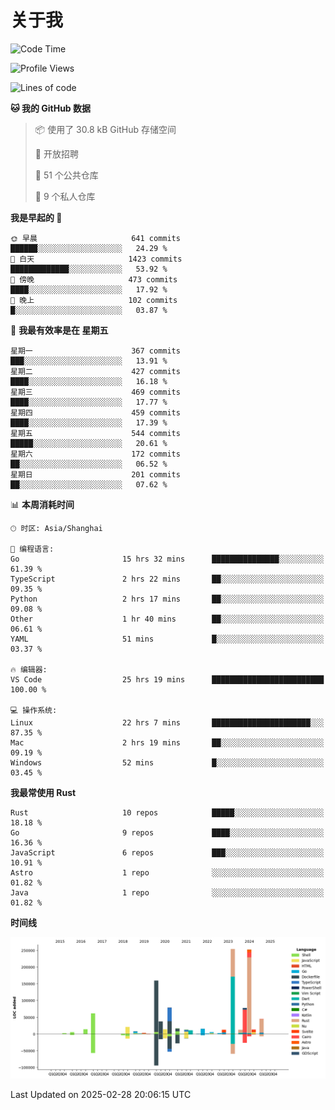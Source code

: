 # 关于我

<!--START_SECTION:waka-->
![Code Time](http://img.shields.io/badge/Code%20Time-3%2C509%20hrs%2034%20mins-blue)

![Profile Views](http://img.shields.io/badge/%E4%B8%AA%E4%BA%BA%E8%B5%84%E6%96%99%E8%A7%82%E7%9C%8B%E6%AC%A1%E6%95%B0-0-blue)

![Lines of code](https://img.shields.io/badge/%E4%BB%8E%E3%80%8CHello%20World%E3%80%8D%E8%B5%B7%E6%88%91%E5%B7%B2%E7%BB%8F%E5%86%99%E4%BA%86-1.1%20million%20%E8%A1%8C%E4%BB%A3%E7%A0%81-blue)

**🐱 我的 GitHub 数据** 

> 📦  使用了 30.8 kB GitHub 存储空间 
 > 
> 💼 开放招聘
 > 
> 📜 51 个公共仓库 
 > 
> 🔑 9 个私人仓库 
 > 
**我是早起的 🐤** 

```text
🌞 早晨                     641 commits         ██████░░░░░░░░░░░░░░░░░░░   24.29 % 
🌆 白天                     1423 commits        █████████████░░░░░░░░░░░░   53.92 % 
🌃 傍晚                     473 commits         ████░░░░░░░░░░░░░░░░░░░░░   17.92 % 
🌙 晚上                     102 commits         █░░░░░░░░░░░░░░░░░░░░░░░░   03.87 % 
```
📅 **我最有效率是在 星期五** 

```text
星期一                      367 commits         ███░░░░░░░░░░░░░░░░░░░░░░   13.91 % 
星期二                      427 commits         ████░░░░░░░░░░░░░░░░░░░░░   16.18 % 
星期三                      469 commits         ████░░░░░░░░░░░░░░░░░░░░░   17.77 % 
星期四                      459 commits         ████░░░░░░░░░░░░░░░░░░░░░   17.39 % 
星期五                      544 commits         █████░░░░░░░░░░░░░░░░░░░░   20.61 % 
星期六                      172 commits         ██░░░░░░░░░░░░░░░░░░░░░░░   06.52 % 
星期日                      201 commits         ██░░░░░░░░░░░░░░░░░░░░░░░   07.62 % 
```


📊 **本周消耗时间** 

```text
🕑︎ 时区: Asia/Shanghai

💬 编程语言: 
Go                       15 hrs 32 mins      ███████████████░░░░░░░░░░   61.39 % 
TypeScript               2 hrs 22 mins       ██░░░░░░░░░░░░░░░░░░░░░░░   09.35 % 
Python                   2 hrs 17 mins       ██░░░░░░░░░░░░░░░░░░░░░░░   09.08 % 
Other                    1 hr 40 mins        ██░░░░░░░░░░░░░░░░░░░░░░░   06.61 % 
YAML                     51 mins             █░░░░░░░░░░░░░░░░░░░░░░░░   03.37 % 

🔥 编辑器: 
VS Code                  25 hrs 19 mins      █████████████████████████   100.00 % 

💻 操作系统: 
Linux                    22 hrs 7 mins       ██████████████████████░░░   87.35 % 
Mac                      2 hrs 19 mins       ██░░░░░░░░░░░░░░░░░░░░░░░   09.19 % 
Windows                  52 mins             █░░░░░░░░░░░░░░░░░░░░░░░░   03.45 % 
```

**我最常使用 Rust** 

```text
Rust                     10 repos            █████░░░░░░░░░░░░░░░░░░░░   18.18 % 
Go                       9 repos             ████░░░░░░░░░░░░░░░░░░░░░   16.36 % 
JavaScript               6 repos             ███░░░░░░░░░░░░░░░░░░░░░░   10.91 % 
Astro                    1 repo              ░░░░░░░░░░░░░░░░░░░░░░░░░   01.82 % 
Java                     1 repo              ░░░░░░░░░░░░░░░░░░░░░░░░░   01.82 % 
```



**时间线**

![Lines of Code chart](https://raw.githubusercontent.com/catusax/catusax/master/assets/bar_graph.png)


 Last Updated on 2025-02-28 20:06:15 UTC
<!--END_SECTION:waka-->
